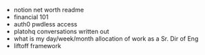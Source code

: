 - notion net worth readme 
- financial 101 
- auth0 pwdless access 
- platohq conversations written out 
- what is my day/week/month allocation of work as a Sr. Dir of Eng
- liftoff framework